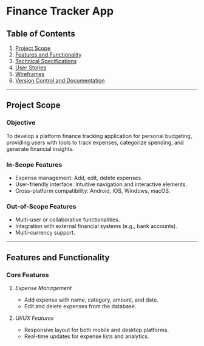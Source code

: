 # Finance Tracker App

## Table of Contents
1. [Project Scope](#project-scope)
2. [Features and Functionality](#features-and-functionality)
3. [Technical Specifications](#technical-specifications)
4. [User Stories](#user-stories)
5. [Wireframes](#wireframes)
6. [Version Control and Documentation](#version-control-and-documentation)

---

## Project Scope

### Objective
To develop a platform finance tracking application for personal budgeting, providing users with tools to track expenses, categorize spending, and generate financial insights.

### In-Scope Features
- Expense management: Add, edit, delete expenses.
- User-friendly interface: Intuitive navigation and interactive elements.
- Cross-platform compatibility: Android, iOS, Windows, macOS.

### Out-of-Scope Features
- Multi-user or collaborative functionalities.
- Integration with external financial systems (e.g., bank accounts).
- Multi-currency support.

---

## Features and Functionality

### Core Features
1. *Expense Management*
   - Add expense with name, category, amount, and date.
   - Edit and delete expenses from the database.

2. *UI/UX Features*
   - Responsive layout for both mobile and desktop platforms.
   - Real-time updates for expense lists and analytics.